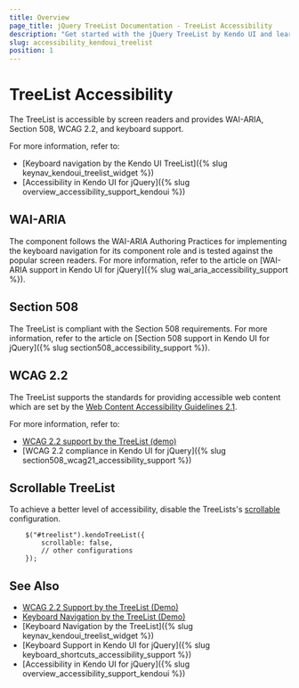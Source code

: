 ```yaml
---
title: Overview
page_title: jQuery TreeList Documentation - TreeList Accessibility
description: "Get started with the jQuery TreeList by Kendo UI and learn about its accessibility support for WAI-ARIA, Section 508, and WCAG 2.2."
slug: accessibility_kendoui_treelist
position: 1
---
```


# TreeList Accessibility

The TreeList is accessible by screen readers and provides WAI-ARIA, Section 508, WCAG 2.2, and keyboard support.

For more information, refer to:
* [Keyboard navigation by the Kendo UI TreeList]({% slug keynav_kendoui_treelist_widget %})
* [Accessibility in Kendo UI for jQuery]({% slug overview_accessibility_support_kendoui %})

## WAI-ARIA

The component follows the WAI-ARIA Authoring Practices for implementing the keyboard navigation for its component role and is tested against the popular screen readers. For more information, refer to the article on [WAI-ARIA support in Kendo UI for jQuery]({% slug wai_aria_accessibility_support %}).

## Section 508

The TreeList is compliant with the Section 508 requirements. For more information, refer to the article on [Section 508 support in Kendo UI for jQuery]({% slug section508_accessibility_support %}).

## WCAG 2.2

The TreeList supports the standards for providing accessible web content which are set by the [Web Content Accessibility Guidelines 2.1](https://www.w3.org/TR/WCAG/).

For more information, refer to:
* [WCAG 2.2 support by the TreeList (demo)](https://demos.telerik.com/kendo-ui/treelist/index)
* [WCAG 2.2 compliance in Kendo UI for jQuery]({% slug section508_wcag21_accessibility_support %})

## Scrollable TreeList

To achieve a better level of accessibility, disable the TreeLists's [scrollable](/api/javascript/ui/treelist/configuration/scrollable) configuration.

        $("#treelist").kendoTreeList({
            scrollable: false,
            // other configurations
        });

## See Also

* [WCAG 2.2 Support by the TreeList (Demo)](https://demos.telerik.com/kendo-ui/treelist/index)
* [Keyboard Navigation by the TreeList (Demo)](https://demos.telerik.com/kendo-ui/treelist/keyboard-navigation)
* [Keyboard Navigation by the TreeList]({% slug keynav_kendoui_treelist_widget %})
* [Keyboard Support in Kendo UI for jQuery]({% slug keyboard_shortcuts_accessibility_support %})
* [Accessibility in Kendo UI for jQuery]({% slug overview_accessibility_support_kendoui %})
